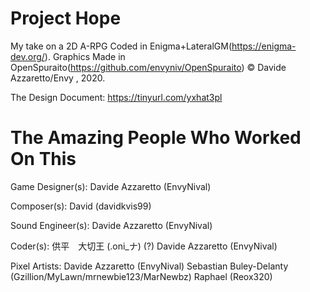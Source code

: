 # Project Hope
My take on a 2D A-RPG
Coded in Enigma+LateralGM(https://enigma-dev.org/).
Graphics Made in OpenSpuraito(https://github.com/envyniv/OpenSpuraito)
© Davide Azzaretto/Envy , 2020.

The Design Document:
https://tinyurl.com/yxhat3pl


# The Amazing People Who Worked On This

Game Designer(s):
Davide Azzaretto (EnvyNival)

Composer(s):
David (davidkvis99)

Sound Engineer(s):
Davide Azzaretto (EnvyNival)

Coder(s):
供平　大切王 (.oni_ナ) (?)
Davide Azzaretto (EnvyNival)

Pixel Artists:
Davide Azzaretto (EnvyNival)
Sebastian Buley-Delanty (Gzillion/MyLawn/mrnewbie123/MarNewbz)
Raphael (Reox320)

